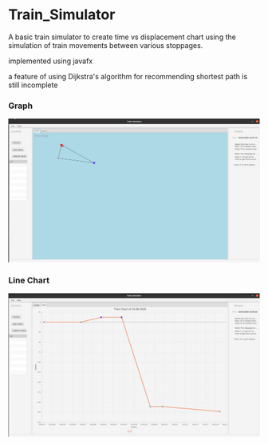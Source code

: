 # Train_Simulator
A basic train simulator to create time vs displacement chart using the simulation of train movements between various stoppages.

implemented using javafx

a feature of using Dijkstra's algorithm for recommending shortest path is still incomplete

### Graph

![an exmple of how simulation looks](https://github.com/ak0005/Train_Simulator/blob/master/graph.png)


### Line Chart

![an exmple of how line chart looks](https://github.com/ak0005/Train_Simulator/blob/master/lineChart.png)
